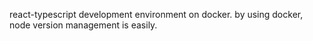 react-typescript development environment on docker. 
by using docker, node version management is easily.
